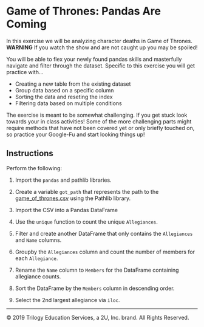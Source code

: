 # Game of Thrones: Pandas Are Coming

In this exercise we will be analyzing character deaths in Game of Thrones. **WARNING** If you watch the show and are not caught up you may be spoiled!

You will be able to flex your newly found pandas skills and masterfully navigate and filter through the dataset. Specific to this exercise you will get practice with...

* Creating a new table from the existing dataset
* Group data based on a specific column
* Sorting the data and reseting the index
* Filtering data based on multiple conditions

The exercise is meant to be somewhat challenging. If you get stuck look towards your in class activities! Some of the more challenging parts might require methods that have not been covered yet or only briefly touched on, so practice your Google-Fu and start looking things up!

## Instructions

Perform the following:

1. Import the `pandas` and pathlib libraries.

2. Create a variable `got_path` that represents the path to the [game_of_thrones.csv](Resources/game_of_thrones.csv) using the Pathlib library.

3. Import the CSV into a Pandas DataFrame

4. Use the `unique` function to count the unique `Allegiances`.

5. Filter and create another DataFrame that only contains the `Allegiances` and `Name` columns.

6. Groupby the `Allegiances` column and count the number of members for each `Allegiance`.

7. Rename the `Name` column to `Members` for the DataFrame containing allegiance counts.

8. Sort the DataFrame by the `Members` column in descending order.

9. Select the 2nd largest allegiance via `iloc`.

---

© 2019 Trilogy Education Services, a 2U, Inc. brand. All Rights Reserved.
